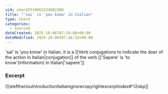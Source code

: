 ```yaml
---
uid: shard2510061524082300
title: "'sai' is 'you know' in Italian"
type: shard
categories:
  - sourced
dateCreated: 2025-10-06T07:24:08+00:00
dateModified: 2025-10-06T07:26:53+00:00
---
```

'sai' is 'you know' in Italian, it is a [[Verb conjugations to indicate the doer of the action in Italian|conjugation]] of the verb [['Sapere' is 'to know'(information) in Italian|'sapere']]
### Excerpt
![[eleftheriouIntroductionItalianignorecopyrightexcerptindex#^i2okp]]